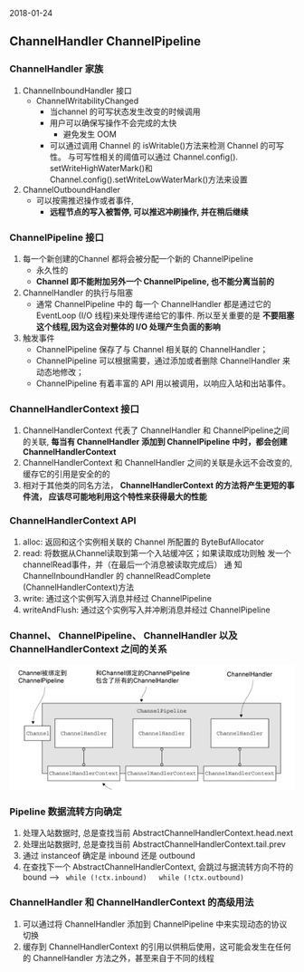 2018-01-24

## ChannelHandler ChannelPipeline

### ChannelHandler 家族
1. ChannelInboundHandler 接口
    - ChannelWritabilityChanged
        - 当channel 的可写状态发生改变的时候调用
        - 用户可以确保写操作不会完成的太快
            - 避免发生 OOM
        - 可以通过调用 Channel 的 isWritable()方法来检测
          Channel 的可写性。 与可写性相关的阈值可以通过 Channel.config().
          setWriteHighWaterMark()和 Channel.config().setWriteLowWaterMark()方法来设置
2. ChannelOutboundHandler
    - 可以按需推迟操作或者事件, 
        - **远程节点的写入被暂停, 可以推迟冲刷操作, 并在稍后继续**

### ChannelPipeline 接口
1. 每一个新创建的Channel 都将会被分配一个新的 ChannelPipeline
    - 永久性的
    - **Channel 即不能附加另外一个 ChannelPipeline, 也不能分离当前的**
2. ChannelHandler 的执行与阻塞
    - 通常 ChannelPipeline 中的 每一个 ChannelHandler 都是通过它的 EventLoop (I/O 线程)来处理传递给它的事件.
        所以至关重要的是 **不要阻塞这个线程,因为这会对整体的 I/O 处理产生负面的影响**
3. 触发事件
    - ChannelPipeline 保存了与 Channel 相关联的 ChannelHandler；
    - ChannelPipeline 可以根据需要，通过添加或者删除 ChannelHandler 来动态地修改；
    - ChannelPipeline 有着丰富的 API 用以被调用，以响应入站和出站事件。 

### ChannelHandlerContext 接口
1. ChannelHandlerContext 代表了 ChannelHandler 和 ChannelPipeline之间的关联, 
    **每当有 ChannelHandler 添加到 ChannelPipeline 中时，都会创建 ChannelHandlerContext**
2. ChannelHandlerContext 和 ChannelHandler 之间的关联是永远不会改变的, 缓存它的引用是安全的的
3. 相对于其他类的同名方法， **ChannelHandlerContext 的方法将产生更短的事件流， 应该尽可能地利用这个特性来获得最大的性能**

### ChannelHandlerContext API
1. alloc: 返回和这个实例相关联的 Channel 所配置的 ByteBufAllocator
2. read: 将数据从Channel读取到第一个入站缓冲区；如果读取成功则触
         发一个channelRead事件，并（在最后一个消息被读取完成后）
         通 知 ChannelInboundHandler 的 channelReadComplete
         (ChannelHandlerContext)方法
3. write: 通过这个实例写入消息并经过 ChannelPipeline
3. writeAndFlush: 通过这个实例写入并冲刷消息并经过 ChannelPipeline


### Channel、 ChannelPipeline、 ChannelHandler 以及 ChannelHandlerContext 之间的关系
![](1.png)


### Pipeline 数据流转方向确定
1. 处理入站数据时, 总是查找当前 AbstractChannelHandlerContext.head.next
2. 处理出站数据时, 总是查找当前 AbstractChannelHandlerContext.tail.prev
3. 通过 instanceof 确定是 inbound 还是 outbound
4. 在查找下一个 AbstractChannelHandlerContext, 会跳过与据流转方向不符的 bound -->  `` while (!ctx.inbound)   while (!ctx.outbound)`` 

### ChannelHandler 和 ChannelHandlerContext 的高级用法
1. 可以通过将 ChannelHandler 添加到 ChannelPipeline 中来实现动态的协议切换
2. 缓存到 ChannelHandlerContext 的引用以供稍后使用，这可能会发生在任何的 ChannelHandler 方法之外，甚至来自于不同的线程



